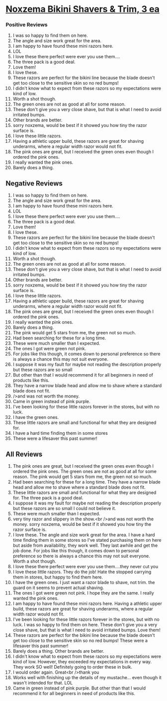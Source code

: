 # [Noxzema Bikini Shavers &amp; Trim, 3 ea](https://products.checkmycream.com/products/Noxzema-Bikini-Shavers-and-Trim-3-ea.html)

### Positive Reviews

<ol>
      <li>I was so happy to find them on here.</li>
      <li>The angle and size work great for the area.</li>
      <li>I am happy to have found these mini razors here.</li>
      <li>LOL</li>
      <li>I love these there perfect were ever you use them....</li>
      <li>The three pack is a good deal.</li>
      <li>Love them!</li>
      <li>I love these.</li>
      <li>These razors are perfect for the bikini line because the blade doesn&#x27;t get too close to the sensitive skin so no red bumps!</li>
      <li>I didn&#x27;t know what to expect from these razors so my expectations were kind of low.</li>
      <li>Worth a shot though.</li>
      <li>The green ones are not as good at all for some reason.</li>
      <li>These don&#x27;t give you a very close shave, but that is what I need to avoid irritated bumps.</li>
      <li>Other brands are better.</li>
      <li>sorry noxzema,  would be best if it showed you how tiny the razor surface is.</li>
      <li>I love these little razors.  </li>
      <li>Having a athletic upper build, these razors are great for shaving underarms, where a regular width razor would not fit.</li>
      <li>The pink ones are great, but I received the green ones even though I ordered the pink ones.</li>
      <li>I really wanted the pink ones.</li>
      <li>Barely does a thing.</li>
</ol>


<h2>Negative Reviews</h2>
<ol>
<li> I was so happy to find them on here.</li>
<li> The angle and size work great for the area.</li>
<li> I am happy to have found these mini razors here.</li>
<li> LOL</li>
<li> I love these there perfect were ever you use them....</li>
<li> The three pack is a good deal.</li>
<li> Love them!</li>
<li> I love these.</li>
<li> These razors are perfect for the bikini line because the blade doesn&#x27;t get too close to the sensitive skin so no red bumps!</li>
<li> I didn&#x27;t know what to expect from these razors so my expectations were kind of low.</li>
<li> Worth a shot though.</li>
<li> The green ones are not as good at all for some reason.</li>
<li> These don&#x27;t give you a very close shave, but that is what I need to avoid irritated bumps.</li>
<li> Other brands are better.</li>
<li> sorry noxzema,  would be best if it showed you how tiny the razor surface is.</li>
<li> I love these little razors.  </li>
<li> Having a athletic upper build, these razors are great for shaving underarms, where a regular width razor would not fit.</li>
<li> The pink ones are great, but I received the green ones even though I ordered the pink ones.</li>
<li> I really wanted the pink ones.</li>
<li> Barely does a thing.</li>
<li> The pink would get 5 stars from me, the green not so much.</li>
<li> Had been searching for these for a long time.</li>
<li> These were much smaller than I expected.</li>
<li> The ones I got were green not pink.</li>
<li> For jobs like this though, it comes down to personal preference so there is always a chance this may not suit everyone.</li>
<li> I suppose it was my fault for maybe not reading the description properly but these razors are so small</li>
<li> But other than that I would recommend it for all beginners in need of products like this.</li>
<li> They have a narrow blade head and allow me to shave where a standard  blade does not fit.</li>
<li> /&gt;and was not worth the money.  </li>
<li> Came in green instead of pink purple.</li>
<li> I&#x27;ve been looking for these little razors forever in the stores, but with no luck.</li>
<li> I have the green ones.  </li>
<li> These little razors are small and functional for what they are designed for.  </li>
<li> I have a hard time finding them in some stores</li>
<li> These were a lifesaver this past summer!</li>
</ol>

<h2>All Reviews</h2>

<ol>
    <li> The pink ones are great, but I received the green ones even though I ordered the pink ones. The green ones are not as good at all for some reason. The pink would get 5 stars from me, the green not so much.</li>
    <li> Had been searching for these for a long time. They have a narrow blade head and allow me to shave where a standard  blade does not fit.</li>
    <li> These little razors are small and functional for what they are designed for.  The three pack is a good deal.</li>
    <li> I suppose it was my fault for maybe not reading the description properly but these razors are so small I could not believe it.</li>
    <li> These were much smaller than I expected.</li>
    <li> very tiny razor and slippery in the show.&lt;br /&gt;and was not worth the money.  sorry noxzema,  would be best if it showed you how tiny the razor surface is.</li>
    <li> I love these. The angle and size work great for the area. I have a hard time finding them in some stores so I&#x27;ve stated purchasing them on here but aside from availability, they work well. They last awhile and get the job done. For jobs like this though, it comes down to personal preference so there is always a chance this may not suit everyone. Worth a shot though.</li>
    <li> I love these there perfect were ever you use them....they never cut you</li>
    <li> I love these little razors.  They do the job!  Hate the stopped carrying them in stores, but happy to find them here.</li>
    <li> I have the green ones.  I just want a razor blade to shave, not trim.  the guard on it seems to prevent actual shaving.</li>
    <li> The ones I got were green not pink. I hope they are the same. I really wanted the pink ones.</li>
    <li> I am happy to have found these mini razors here. Having a athletic upper build, these razors are great for shaving underarms, where a regular width razor would not fit.</li>
    <li> I&#x27;ve been looking for these little razors forever in the stores, but with no luck. I was so happy to find them on here. These don&#x27;t give you a very close shave, but that is what I need to avoid irritated bumps. Love them!</li>
    <li> These razors are perfect for the bikini line because the blade doesn&#x27;t get too close to the sensitive skin so no red bumps! These were a lifesaver this past summer!</li>
    <li> Barely does a thing. Other brands are better.</li>
    <li> I didn&#x27;t know what to expect from these razors so my expectations were kind of low. However, they exceeded my expectations in every way. They work SO well! Definitely going to order these in bulk.</li>
    <li> I would order again. Great&lt;br /&gt;thank you</li>
    <li> Works well with finishing up the details of my mustache... even though it wasn&#x27;t intended for that. LOL</li>
    <li> Came in green instead of pink purple. But other than that I would recommend it for all beginners in need of products like this.</li>
</ol>




